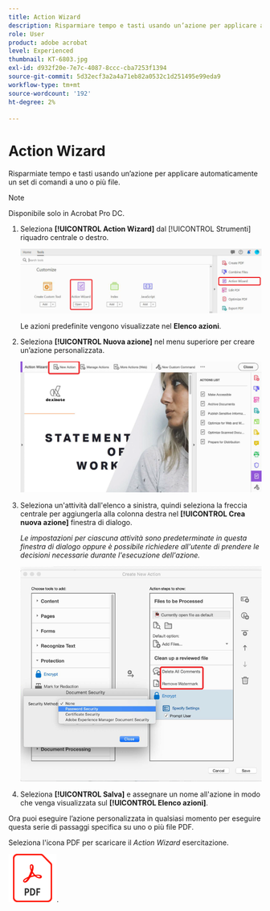 ```yaml
---
title: Action Wizard
description: Risparmiare tempo e tasti usando un’azione per applicare automaticamente un set di comandi a uno o più file
role: User
product: adobe acrobat
level: Experienced
thumbnail: KT-6803.jpg
exl-id: d932f20e-7e7c-4087-8ccc-cba7253f1394
source-git-commit: 5d32ecf3a2a4a71eb82a0532c1d251495e99eda9
workflow-type: tm+mt
source-wordcount: '192'
ht-degree: 2%

---
```


# Action Wizard

Risparmiate tempo e tasti usando un’azione per applicare automaticamente un set di comandi a uno o più file.

>[!NOTE]
>
>Disponibile solo in Acrobat Pro DC.

1. Seleziona **[!UICONTROL Action Wizard]** dal [!UICONTROL Strumenti] riquadro centrale o destro.

   ![Action Wizard fase 1](../assets/ActionWizard_1.png)

   Le azioni predefinite vengono visualizzate nel **Elenco azioni**.

1. Seleziona **[!UICONTROL Nuova azione]** nel menu superiore per creare un’azione personalizzata.

   ![Action Wizard punto 2](../assets/ActionWizard_2.png)

1. Seleziona un&#39;attività dall&#39;elenco a sinistra, quindi seleziona la freccia centrale per aggiungerla alla colonna destra nel **[!UICONTROL Crea nuova azione]** finestra di dialogo.

   *Le impostazioni per ciascuna attività sono predeterminate in questa finestra di dialogo oppure è possibile richiedere all&#39;utente di prendere le decisioni necessarie durante l&#39;esecuzione dell&#39;azione.*

   ![Action Wizard fase 3](../assets/ActionWizard_3.png)

1. Seleziona **[!UICONTROL Salva]** e assegnare un nome all&#39;azione in modo che venga visualizzata sul **[!UICONTROL Elenco azioni]**.

Ora puoi eseguire l’azione personalizzata in qualsiasi momento per eseguire questa serie di passaggi specifica su uno o più file PDF.

Seleziona l&#39;icona PDF per scaricare il *Action Wizard* esercitazione.

[![Esercitazione per il download dell’Action Wizard](../assets/acrobat_PDF_96.png)](../assets/AcrobatDCActionWizard.pdf).
